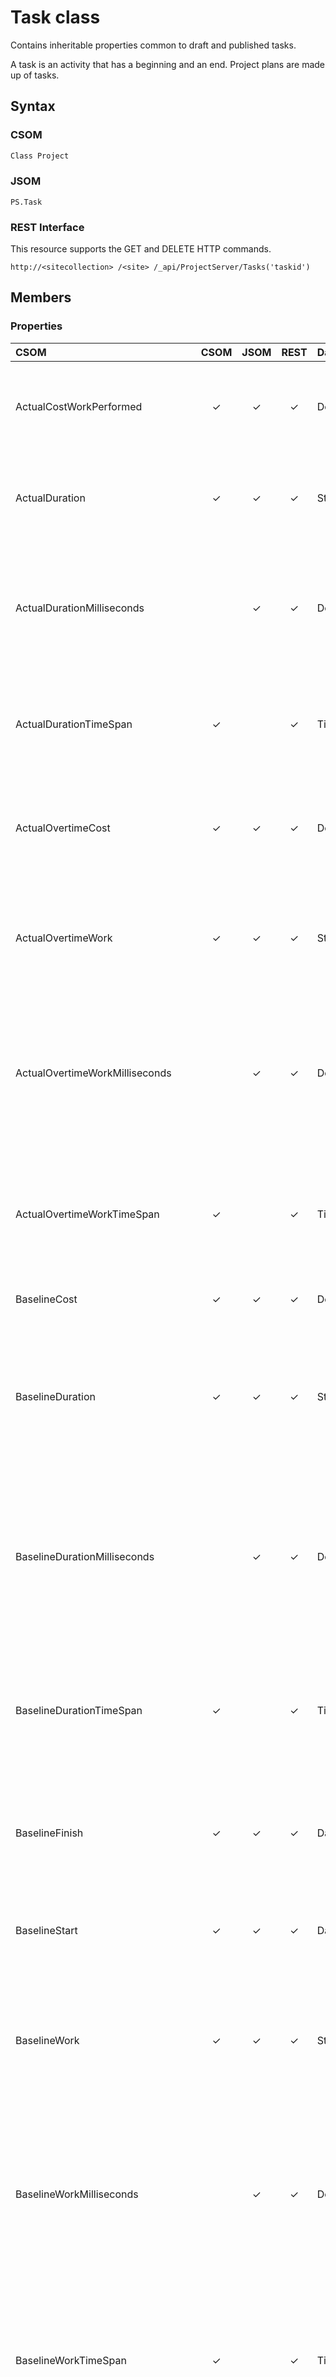 
# Task class
Contains inheritable properties common to draft and published tasks.

A task is an activity that has a beginning and an end. Project plans are made up of tasks.

## Syntax

### CSOM

```C#
Class Project
```

### JSOM

```
PS.Task
```

### REST Interface

This resource supports the GET and DELETE HTTP commands.

```
http://<sitecollection> /<site> /_api/ProjectServer/Tasks('taskid')
```

## Members

### Properties

|**CSOM**|**CSOM**|**JSOM**|**REST**|**Data Type**|**Description**|
|:-----|:-----:|:-----:|:-----:|:-----|:-----|
|ActualCostWorkPerformed|&#x2713;|&#x2713;|&#x2713;|Double|Gets the costs incurred for work already performed by resources on the task to date.|
|ActualDuration|&#x2713;|&#x2713;|&#x2713;|String|Gets the span of active working time that is required to complete a task.|
|ActualDurationMilliseconds||&#x2713;|&#x2713;|Double|Gets the time interval, expressed in milliseconds, for the span of active working time that is required to complete a task.|
|ActualDurationTimeSpan|&#x2713;||&#x2713;|TimeSpan|Gets the total time interval for the span of active working time that is required to complete a task.|
|ActualOvertimeCost|&#x2713;|&#x2713;|&#x2713;|Double|Gets the costs incurred for overtime work already performed on the task by assigned resources.|
|ActualOvertimeWork|&#x2713;|&#x2713;|&#x2713;|String|Gets the actual amount of overtime work that has already been performed by resources assigned to the task.|
|ActualOvertimeWorkMilliseconds||&#x2713;|&#x2713;|Double|Gets the time interval, expressed in milliseconds, for the actual amount of overtime work already performed by resources assigned to the task.|
|ActualOvertimeWorkTimeSpan|&#x2713;||&#x2713;|TimeSpan|Gets the time interval for the actual amount of overtime work that has already been performed by resources assigned to the task.|
|BaselineCost|&#x2713;|&#x2713;|&#x2713;|Double|Gets the total planned cost for the task.|
|BaselineDuration|&#x2713;|&#x2713;|&#x2713;|String|Gets the original span of time that is planned to complete the task, established at the time of the project baseline. (Inherited from Task.|
|BaselineDurationMilliseconds||&#x2713;|&#x2713;|Double|Gets the time interval, expressed in milliseconds, for the original span of time that is planned to complete the task, established at the time of the project baseline.|
|BaselineDurationTimeSpan|&#x2713;||&#x2713;|TimeSpan|Gets the total time interval for the original span of time that is planned to complete the task, established at the time of the project baseline.|
|BaselineFinish|&#x2713;|&#x2713;|&#x2713;|DateTime|Gets the planned task completion date that was set at the time that the baseline was saved.|
|BaselineStart|&#x2713;|&#x2713;|&#x2713;|DateTime|Gets the planned task start date that was set at the time that the baseline was saved.|
|BaselineWork|&#x2713;|&#x2713;|&#x2713;|String|Gets the total planned person-hours that are scheduled for a task, as established at the time of the project baseline.|
|BaselineWorkMilliseconds||&#x2713;|&#x2713;|Double|Gets the time interval, expressed in milliseconds, for the total planned person-hours that are scheduled for the task, as established at the time of the project baseline.|
|BaselineWorkTimeSpan|&#x2713;||&#x2713;|TimeSpan|Gets the total time interval for the total planned person-hours that are scheduled for the task, as established at the time of the project baseline.|
|BudgetCost|&#x2713;|&#x2713;|&#x2713;|Double|Gets the budget costs for budget cost resources.|
|BudgetedCostWorkPerformed|&#x2713;|&#x2713;|&#x2713;|Double|Gets the budgeted cost of work that has been performed (BCWP) on the task to date.|
|BudgetedCostWorkScheduled|&#x2713;|&#x2713;|&#x2713;|Double|Gets the budgeted cost of work that is scheduled (BCWS) for the task.|
|Contact|&#x2713;|&#x2713;|&#x2713;|String|Gets the name of the individual who is responsible for a task.|
|CostPerformanceIndex|&#x2713;|&#x2713;|&#x2713;|Double|Gets the ratio of the baseline costs of work that has been performed on the task to the actual costs of work that has been performed, calculated up to the project status date or today's date.|
|CostVariance|&#x2713;|&#x2713;|&#x2713;|Double|Gets the difference between the baseline cost and the total cost for the task.|
|CostVarianceAtCompletion|&#x2713;|&#x2713;|&#x2713;|Double|Gets the difference between the baseline cost and the total cost at the completion of the task.|
|CostVariancePercentage|&#x2713;|&#x2713;|&#x2713;|Integer|Gets the ratio of cost variance (CV) to the budgeted cost of work that has been performed on the task (BCWP), expressed as a percentage.|
|Created|&#x2713;|&#x2713;|&#x2713;|DateTime|Gets the date and the time when the task was added to the project.|
|CurrentCostVariance|&#x2713;|&#x2713;|&#x2713;|Double|Gets the difference between the baseline cost and the actual cost of the task to date.|
|CustomFields|&#x2713;|&#x2713;|&#x2713;|CustomFieldCollection|Gets the collection of custom fields for the task.|
|DurationVariance|&#x2713;|&#x2713;|&#x2713;|String|Gets the difference between the baseline duration of the task and the total duration, or current estimated duration, of the task.|
|DurationVarianceMilliseconds||&#x2713;|&#x2713;|Double|Gets the time interval, expressed in milliseconds, of the difference between the baseline duration of the task and the total duration, or current estimated duration, of the task.|
|DurationVarianceTimeSpan|&#x2713;||&#x2713;|TimeSpan|Gets the total time interval for the difference between the baseline duration of the task and the total duration, or current estimated duration, of the task.|
|EarliestFinish|&#x2713;|&#x2713;|&#x2713;|DateTime|Gets the earliest date that the task could possibly finish, based on the early finish dates of predecessor and successor tasks, other constraints, and any leveling delay.|
|EarliestStart|&#x2713;|&#x2713;|&#x2713;|DateTime|Gets the earliest date that the task could possibly begin, based on the early start dates of predecessor and successor tasks and other constraints.|
|EstimateAtCompletion|&#x2713;|&#x2713;|&#x2713;|Double|Gets the estimate at completion (EAC) for the task.|
|FinishSlack|&#x2713;|&#x2713;|&#x2713;|String|Gets the duration between the EarlyFinish date and theLateFinish date.|
|FinishSlackMilliseconds||&#x2713;|&#x2713;|Double|Gets the time interval, expressed in milliseconds, of planned person-hours scheduled for an assignment, at the time of the project baseline.|
|FinishSlackTimeSpan|&#x2713;||&#x2713;|TimeSpan|Gets the total time interval of planned person-hours scheduled for an assignment, at the time of the project baseline.|
|FinishVariance|&#x2713;|&#x2713;|&#x2713;|String|Gets the time that represents the difference between the baseline finish date of the task and the current finish date.|
|FinishVarianceMilliseconds||&#x2713;|&#x2713;|Double|Gets the time interval, expressed in milliseconds, of the variance of the finish date of the task.|
|FinishVarianceTimeSpan|&#x2713;||&#x2713;|TimeSpan|Gets the time interval for the variance of the finish date of the task.|
|FixedCostAccrual|&#x2713;|&#x2713;|&#x2713;|FixedCostAccrual|Gets the cost accrual method for how and when fixed costs are to be charged, or accrued, to the cost of the task.|
|FreeSlack|&#x2713;|&#x2713;|&#x2713;|String|Gets the amount of time that the task can be delayed without delaying successor tasks.|
|FreeSlackMilliseconds||&#x2713;|&#x2713;|Double|Gets the time interval, expressed in milliseconds, of the amount of time that the task can be delayed without delaying successor tasks.|
|FreeSlackTimeSpan|&#x2713;||&#x2713;|TimeSpan|Gets the total time interval for the amount of time that the task can be delayed without delaying successor tasks.|
|Id|&#x2713;|&#x2713;|&#x2713;|Guid|Gets the GUID of the task.|
|IgnoreResourceCalendar|&#x2713;|&#x2713;|&#x2713;|Boolean|Gets a value that indicates whether the resource calendar is ignored when scheduling a task. True indicates the calendar is not used. False indicates that both the resource calendar and task calendar (if defined) are used when scheduling the task.|
|IsCritical|&#x2713;|&#x2713;|&#x2713;|Boolean|Gets a value that indicates whether the timing for the task is critical or whether there can be any slack in the timing.|
|IsEffortDriven|&#x2713;|&#x2713;|&#x2713;|Boolean|Gets a value that indicates whether the scheduling of the task is effort-driven.|
|IsExternalTask|&#x2713;|&#x2713;|&#x2713;|Boolean|Gets a value that indicates whether this is a ghost task from another project created by Project Professional.|
|IsOverAllocated|&#x2713;|&#x2713;|&#x2713;|Boolean|Gets a value that indicates whether the task is overallocated.|
|IsRecurring|&#x2713;|&#x2713;|&#x2713;|Boolean|Gets a value that indicates whether the task is part of a recurring series.|
|IsRecurringSummary|&#x2713;|&#x2713;|&#x2713;|Boolean|Gets a value that indicates whether the task is the parent of a recurring series.|
|IsRolledUp|&#x2713;|&#x2713;|&#x2713;|Boolean|Gets a value that indicates whether information on the subtask Gantt bars is rolled up to the summary task bar.|
|IsSubProject|&#x2713;|&#x2713;|&#x2713;|Boolean|Gets a value that indicates whether the task represents a subproject.|
|IsSubProjectReadOnly|&#x2713;|&#x2713;|&#x2713;|Boolean|Gets a value that indicates whether a subproject for this task is read-only.|
|IsSubProjectScheduledFromFinish|&#x2713;|&#x2713;|&#x2713;|Boolean|Gets a value that indicates whether a subproject for this task is set to schedule from finish.|
|IsSummary|&#x2713;|&#x2713;|&#x2713;|Boolean|Gets a value that indicates whether the task is a summary task.|
|LatestFinish|&#x2713;|&#x2713;|&#x2713;|DateTime|Gets the latest date that the task can finish without delaying the finish of the project.|
|LatestStart|&#x2713;|&#x2713;|&#x2713;|DateTime|Gets the latest date that the task can start without delaying the finish of the project.|
|LevelingDelay|&#x2713;|&#x2713;|&#x2713;|String|Gets the amount of time that leveling can delay the task from its early start.|
|LevelingDelayMilliseconds||&#x2713;|&#x2713;|Double|Gets the time interval, expressed in milliseconds, for the amount of time that leveling can delay the task from its early start.|
|LevelingDelayTimeSpan|&#x2713;||&#x2713;|TimeSpan|Gets the time interval for the amount of time that leveling can delay the task from its early start.|
|Modified|&#x2713;|&#x2713;|&#x2713;|DateTime|Gets the modified date.|
|Notes|&#x2713;|&#x2713;|&#x2713;|String|Gets the notes about the task.|
|OutlinePosition|&#x2713;|&#x2713;|&#x2713;|String|Gets the position of the task in the project outline hierarchy.|
|OvertimeCost|&#x2713;|&#x2713;|&#x2713;|Double|Gets the total overtime cost for the task.|
|OvertimeWork|&#x2713;|&#x2713;|&#x2713;|String|Gets the amount of overtime scheduled to be performed on the task.|
|OvertimeWorkMilliseconds||&#x2713;|&#x2713;|Double|Gets the time interval, expressed in milliseconds, for the amount of overtime scheduled to be performed on the task.|
|OvertimeWorkTimeSpan|&#x2713;||&#x2713;|TimeSpan|Gets the total time interval for the amount of overtime scheduled to be performed on the task.|
|PercentWorkComplete|&#x2713;|&#x2713;|&#x2713;|Integer|Gets the current status of the task, expressed as the percentage of work that has been completed.|
|PreLevelingFinish|&#x2713;|&#x2713;|&#x2713;|DateTime|Gets the finish date of the task as it was before resource leveling was performed.|
|PreLevelingStart|&#x2713;|&#x2713;|&#x2713;|DateTime|Gets the start date of the task as it was before resource leveling was performed.|
|RegularWork|&#x2713;|&#x2713;|&#x2713;|String|Gets the total amount of non-overtime work that is scheduled to be performed on the task.|
|RegularWorkMilliseconds||&#x2713;|&#x2713;|Double|Gets the time interval, expressed in milliseconds, for the total amount of non-overtime work that is scheduled to be performed on the task.|
|RegularWorkTimeSpan|&#x2713;||&#x2713;|TimeSpan|Gets the total time interval for the total amount of non-overtime work that is scheduled to be performed on the task.|
|RemainingCost|&#x2713;|&#x2713;|&#x2713;|Double|Gets the remaining scheduled expense that will be incurred during completion of the remaining scheduled work on the task.|
|RemainingOvertimeCost|&#x2713;|&#x2713;|&#x2713;|Double|Gets the remaining scheduled overtime expense for the task.|
|RemainingOvertimeWork|&#x2713;|&#x2713;|&#x2713;|String|Gets the amount of time, such as person-hours or days, that is required to complete the remaining overtime work for a task.|
|RemainingOvertimeWorkMilliseconds||&#x2713;|&#x2713;|Double|Gets the time interval, expressed in milliseconds, for the amount of time, such as person-hours or days, that is required to complete the remaining overtime work for a task.|
|RemainingOvertimeWorkTimeSpan|&#x2713;||&#x2713;|TimeSpan|Gets the total time interval for the amount of time, such as person-hours or days, that is required to complete the remaining overtime work for a task.|
|RemainingWork|&#x2713;|&#x2713;|&#x2713;|String|Gets the time, such as person-hours or days, that is required to complete the task or set of tasks.|
|RemainingWorkMilliseconds||&#x2713;|&#x2713;|Double|Gets the time interval, expressed in milliseconds, for the time, such as person-hours or days, that is required to complete the task or set of tasks.|
|RemainingWorkTimeSpan|&#x2713;||&#x2713;|TimeSpan|Gets the total time interval for the time, such as person-hours or days, that is required to complete the task or set of tasks.|
|Resume|&#x2713;|&#x2713;|&#x2713;|DateTime|Gets the date that the remaining part of the task is scheduled to resume after progress is entered.|
|ScheduleCostVariance|&#x2713;|&#x2713;|&#x2713;|Double|Gets the difference in cost terms between the current progress and the baseline planned progress for a resource on the task.|
|SchedulePerformanceIndex|&#x2713;|&#x2713;|&#x2713;|Double|Gets the ratio of the budgeted cost of work performed to the budgeted cost of work scheduled.|
|ScheduleVariancePercentage|&#x2713;|&#x2713;|&#x2713;|Integer|Gets the ratio of schedule variance (SV) to budgeted cost of work scheduled (BCWS), expressed as a percentage.|
|ScheduledDuration|&#x2713;|&#x2713;|&#x2713;|String|Gets the total span of active working time for the task as entered or as calculated based on the start date, the finish date, calendars, and other scheduling factors.|
|ScheduledDurationMilliseconds||&#x2713;|&#x2713;|Double|Gets the time interval, expressed in milliseconds, for the total span of active working time for the task as entered or as calculated based on the start date, the finish date, calendars, and other scheduling factors.|
|ScheduledDurationTimeSpan|&#x2713;||&#x2713;|TimeSpan|Gets the time interval for the total span of active working time for the task as entered or as calculated based on the start date, the finish date, calendars, and other scheduling factors.|
|ScheduledFinish|&#x2713;|&#x2713;|&#x2713;|DateTime|Gets the date when work on the task is scheduled to be complete as it was calculated based on the start date, the duration, dependencies, calendars, and other scheduling factors.|
|ScheduledStart|&#x2713;|&#x2713;|&#x2713;|DateTime|Gets the date when work on the task is scheduled to begin as it was calculated based on dependencies, constraints, calendars, and other scheduling factors.|
|StartSlack|&#x2713;|&#x2713;|&#x2713;|String|Gets the duration between the EarlyStart date and theLateStart date.|
|StartSlackMilliseconds||&#x2713;|&#x2713;|Double|Gets the time interval, expressed in milliseconds, for the duration between the EarlyStart date and theLateStart date.|
|StartSlackTimeSpan|&#x2713;||&#x2713;|TimeSpan|Gets the time interval for the duration between the EarlyStart date and theLateStart date.|
|StartVariance|&#x2713;|&#x2713;|&#x2713;|String|Gets the time that represents the difference between a baseline start date of the task and its currently scheduled start date.|
|StartVarianceMilliseconds||&#x2713;|&#x2713;|Double|Gets the time interval, expressed in milliseconds, for the variance of the task start date.|
|StartVarianceTimeSpan|&#x2713;||&#x2713;|TimeSpan|Gets the time interval for the variance of the task start date.|
|Stop|&#x2713;|&#x2713;|&#x2713;|DateTime|Gets the date that represents the end of the actual portion of the task.|
|SubProject|&#x2713;|&#x2713;|&#x2713;|PublishedProject|Gets a project that has been inserted into the master project.|
|TaskType|&#x2713;|&#x2713;|&#x2713;|TaskType|Gets the task type.|
|ToCompletePerformanceIndex|&#x2713;|&#x2713;|&#x2713;|Double|Gets the To Complete Performance Index for the task.|
|TotalSlack|&#x2713;|&#x2713;|&#x2713;|String|Gets the time that the task's finish date can be delayed without delaying the project's finish date.|
|TotalSlackMilliseconds||&#x2713;|&#x2713;|Double|Gets the time interval, expressed in milliseconds, for the amount of time that the task finish date can be delayed without delaying the project's finish date.|
|TotalSlackTimeSpan|&#x2713;||&#x2713;|TimeSpan|Gets the total time interval for the amount of time that the task finish date can be delayed without delaying the project's finish date.|
|WorkBreakdownStructure|&#x2713;|&#x2713;|&#x2713;|String|Gets a code that identifies a location in a hierarchical structure that is used to organize tasks for reporting schedules and tracking costs.|
|WorkVariance|&#x2713;|&#x2713;|&#x2713;|String|Gets the difference between baseline work and currently scheduled work on a task, expressed as, for example, the number of person-hours or days.|
|WorkVarianceMilliseconds||&#x2713;|&#x2713;|Double|Gets the time interval, expressed in milliseconds, for the difference between baseline work and currently scheduled work on the task.|
|WorkVarianceTimeSpan|&#x2713;||&#x2713;|TimeSpan|Gets the total time interval for the difference between baseline work and currently scheduled work on the task.|


### Methods

The  **Task** object has no methods.

## See Also

[DraftTask class](DraftTask_Combined.md) <br />
[PublishedTask class](PublishedTask_Combined.md)

